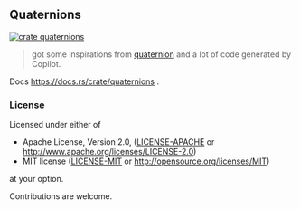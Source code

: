 ## Quaternions

[![crate quaternions](https://img.shields.io/crates/v/quaternions?style=flat-square)](https://crates.io/crates/quaternions)

> got some inspirations from [quaternion](https://github.com/PistonDevelopers/quaternion) and a lot of code generated by Copilot.

Docs https://docs.rs/crate/quaternions .

### License

Licensed under either of

- Apache License, Version 2.0, ([LICENSE-APACHE](LICENSE-APACHE) or http://www.apache.org/licenses/LICENSE-2.0)
- MIT license ([LICENSE-MIT](LICENSE-MIT) or http://opensource.org/licenses/MIT)

at your option.

Contributions are welcome.
